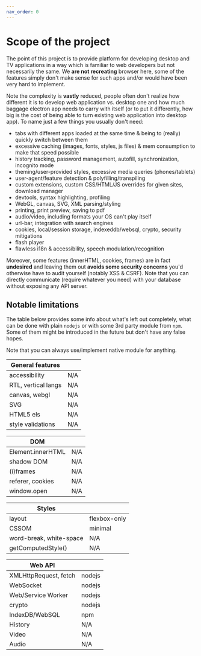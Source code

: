 ```yaml
---
nav_order: 0
---
```

# Scope of the project
The point of this project is to provide platform for developing desktop and TV applications in a way which is familiar to web developers but not necessarily the same. We **are not recreating** browser here, some of the features simply don't make sense for such apps and/or would have been very hard to implement.

Note the complexity is **vastly** reduced, people often don't realize how different it is to develop web application vs. desktop one and how much baggage electron app needs to carry with itself (or to put it differently, how big is the cost of being able to turn existing web application into desktop app). To name just a few things you usually don't need:
  - tabs with different apps loaded at the same time & being to (really) quickly switch between them
  - excessive caching (images, fonts, styles, js files) & mem consumption to make that speed possible
  - history tracking, password management, autofill, synchronization, incognito mode
  - theming/user-provided styles, excessive media queries (phones/tablets)
  - user-agent/feature detection & polyfilling/transpiling
  - custom extensions, custom CSS/HTML/JS overrides for given sites, download manager
  - devtools, syntax highlighting, profiling
  - WebGL, canvas, SVG, XML parsing/styling
  - printing, print preview, saving to pdf
  - audio/video, including formats your OS can't play itself
  - url-bar, integration with search engines
  - cookies, local/session storage, indexeddb/websql, crypto, security mitigations
  - flash player
  - flawless i18n & accessibility, speech modulation/recognition

Moreover, some features (innerHTML, cookies, frames) are in fact **undesired** and leaving them out **avoids some security concerns** you'd otherwise have to audit yourself (notably XSS & CSRF). Note that you can directly communicate (require whatever you need) with your database without exposing any API server.

## Notable limitations
The table below provides some info about what's left out completely, what can be done with plain `nodejs` or with some 3rd party module from `npm`. Some of them might be introduced in the future but don't have any false hopes.

Note that you can always use/implement native module for anything.

| General features    |     |
|---------------------|-----|
| accessibility       | N/A |
| RTL, vertical langs | N/A |
| canvas, webgl       | N/A |
| SVG                 | N/A |
| HTML5 els           | N/A |
| style validations   | N/A |

| DOM               |     |
|-------------------|-----|
| Element.innerHTML | N/A |
| shadow DOM        | N/A |
| (i)frames         | N/A |
| referer, cookies  | N/A |
| window.open       | N/A |

| Styles                  |              |
|-------------------------|--------------|
| layout                  | flexbox-only |
| CSSOM                   | minimal      |
| word-break, white-space | N/A          |
| getComputedStyle()      | N/A          |

| Web API               |        |
|-----------------------|--------|
| XMLHttpRequest, fetch | nodejs |
| WebSocket             | nodejs |
| Web/Service Worker    | nodejs |
| crypto                | nodejs |
| IndexDB/WebSQL        | npm    |
| History               | N/A    |
| Video                 | N/A    |
| Audio                 | N/A    |
